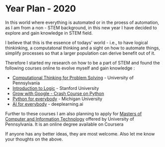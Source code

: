 # Year Plan - 2020
In this world where everything is automated or in the proess of automation, as I am from a non - STEM background, in this new year I have decided to explore and gain knowledge in STEM field.

I believe that this is the essence of todays' world - i.e., to have logical thinkinking, a computatonal thinking and a sight on how to automate things, simplify processes so that a larger population can derive benefit out of it.

Therefore I started my research on how to be a part of STEM and found the following courses online to evolve myself and gain knowledge :

  * [Computational Thinking for Problem Solving](https://www.coursera.org/learn/computational-thinking-problem-solving/) - University of Pennsylvania
  * [Introduction to Logic](https://www.coursera.org/learn/logic-introduction?=) - Stanford University
  * [Grow with Google - Crash Course on Python](https://www.coursera.org/learn/python-crash-course/)
  * [Python for everybody](https://www.coursera.org/specializations/python?=) - Michigan University
  * [AI for everybody](https://www.coursera.org/learn/ai-for-everyone?) - deeplearning.ai

Further to these courses I am also planning to apply for [Masters of Computer and Information Technology]( https://www.coursera.org/degrees/mcit-penn) offered by University of Pennsylvania. It is an online degree available on Coursera 

If anyone has any better ideas, they are most welcome. Also let me know your thoughts on the above.
